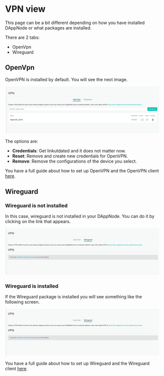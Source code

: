 # VPN view

This page can be a bit different depending on how you have installed DAppNode or what packages are installed.

There are 2 tabs:

- OpenVpn
- Wireguard

## OpenVpn

OpenVPN is installed by default. You will see the next image.

<p align="center">
    <img src="../../../static/img/openvpn_view_1.png"/>
</p>

The options are:

- **Credentials**: Get linkutdated and it does not matter now.
- **Reset**: Remove and create new credentials for OpenVPN.
- **Remove**: Remove the configurations of the device you select.

You have a full guide about how to set up OpenVPN and the OpenVPN client [here](./recommended-set-ups/add-vpn-devices).

## Wireguard

### Wireguard is not installed

In this case, wireguard is not installed in your DAppNode. You can do it by clicking on the link that appears.

<p align="center">
    <img src="../../../static/img/wireguard_view_1.png"/>
</p>

### Wireguard is installed

If the Wireguard package is installed you will see something like the following screen.

<p align="center">
    <img src="../../../static/img/wireguard_view_1.png"/>
</p>

You have a full guide about how to set up Wireguard and the Wireguard client [here](./recommended-set-ups/add-vpn-devices).
